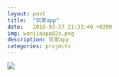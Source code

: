 ```yaml
---
layout: post
title:  "玩家app"
date:   2018-03-27 21:32:40 +0200
img: wanjiaapp@2x.png
description: 玩家app
categories: projects
---
```


![](../img/wanjiaapp@2x.jpg)